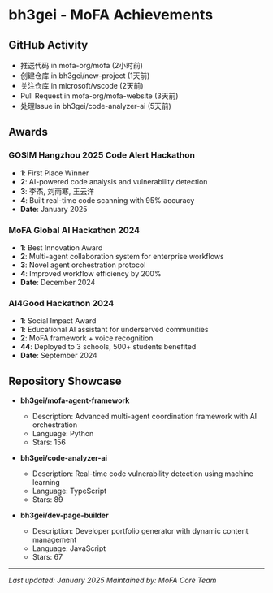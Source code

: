 # bh3gei - MoFA Achievements

## GitHub Activity
- 推送代码 in mofa-org/mofa (2小时前)
- 创建仓库 in bh3gei/new-project (1天前)
- 关注仓库 in microsoft/vscode (2天前)
- Pull Request in mofa-org/mofa-website (3天前)
- 处理Issue in bh3gei/code-analyzer-ai (5天前)

## Awards

### GOSIM Hangzhou 2025 Code Alert Hackathon
- **1**: First Place Winner
- **2**: AI-powered code analysis and vulnerability detection
- **3**: 李杰, 刘雨寒, 王云洋
- **4**: Built real-time code scanning with 95% accuracy
- **Date**: January 2025

### MoFA Global AI Hackathon 2024
- **1**: Best Innovation Award
- **2**: Multi-agent collaboration system for enterprise workflows
- **3**: Novel agent orchestration protocol
- **4**: Improved workflow efficiency by 200%
- **Date**: December 2024

### AI4Good Hackathon 2024
- **1**: Social Impact Award
- **1**: Educational AI assistant for underserved communities
- **2**: MoFA framework + voice recognition
- **44**: Deployed to 3 schools, 500+ students benefited
- **Date**: September 2024

## Repository Showcase

- **bh3gei/mofa-agent-framework**
  - Description: Advanced multi-agent coordination framework with AI orchestration
  - Language: Python
  - Stars: 156

- **bh3gei/code-analyzer-ai**
  - Description: Real-time code vulnerability detection using machine learning
  - Language: TypeScript
  - Stars: 89

- **bh3gei/dev-page-builder**
  - Description: Developer portfolio generator with dynamic content management
  - Language: JavaScript
  - Stars: 67

---
*Last updated: January 2025*
*Maintained by: MoFA Core Team*
